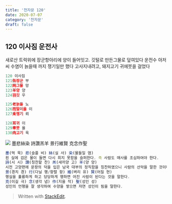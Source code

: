 ```yaml
---
title: '천자문 120'
date: 2020-07-07
category: '천자문'
draft: false
---
```


## 120 이사짐 운전사
새로산 트럭위에 장군항아리에 양이 들어잇고. 깃털로 만든그물로 덮여있다
운전수 아저씨 수염이 늙을때 까지 쟁기일만 했다
고사지내려고, 돼지고기 귀에붓을 걸었다 
 ```js
120 이사짐
121缶장군 부
122网그물 망
123羊양 양
124羽깃 우

125老늙을 노
126而말이을 이
127耒쟁기 뢰

128耳귀 이
129聿붓 율
130肉고기 육
```
![](https://i.ibb.co/mR9r63K/2020-07-07-11-38-07.png)
墨悲絲染  詩讚羔羊
景行維賢  克念作聖
```js
墨(먹 묵) 悲(슬플 비) 絲(실 사) 染(물들일 염)
흰 실에 검은 물이 들면 다시 희지 못함을 슬퍼한다. 즉 사람도 매사를 조심하여야 한다.
詩(시 시) 讚(칭찬할 찬) 羔(새끼양 고) 羊(양 양)
시전 고양편에 문왕의 덕을 입은 남국 대부의 정직함을 칭찬하였으니 사람의 선악을 말한 것이다.
景(경치 경) 行(다닐 행/항렬 항) 維(벼리 유) 賢(어질 현)
행실을 훌륭하게 하고 당당하게 행하면 어진 사람이 된다는 것을 말한다.
克(이길 극) 念(생각 념) 作(지을 작) 聖(성인 성)
성인의 언행을 잘 생각하여 수양을 쌓으면 자연 성인이 됨을 말한다.

```

> Written with [StackEdit](https://stackedit.io/).
<!--stackedit_data:
eyJoaXN0b3J5IjpbLTE1ODQ1NTY0ODcsLTE0MDU3MDc4MjZdfQ
==
-->